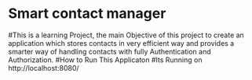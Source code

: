 # Smart contact manager
#This is a learning Project, the main Objective of this project to create an application which stores contacts in very efficient way and provides a smarter way of handling contacts with fully Authentication and Authorization.
#How to Run This Applicaton
#Its Running on http://localhost:8080/
